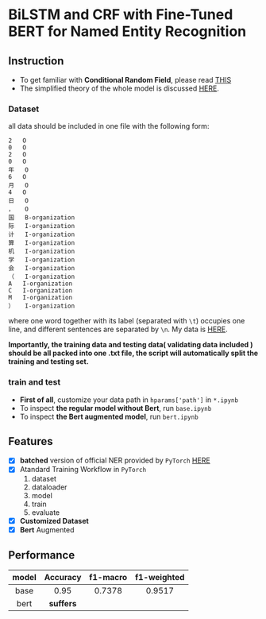 # BiLSTM and CRF with Fine-Tuned BERT for Named Entity Recognition

## Instruction
- To get familiar with **Conditional Random Field**, please read [THIS](docs/CRF.pdf)
- The simplified theory of the whole model is discussed [HERE](docs/Explained.pdf).

### Dataset
all data should be included in one file with the following form:
```
2	O
0	O
2	O
0	O
年	O
6	O
月	O
4	O
日	O
，	O
国	B-organization
际	I-organization
计	I-organization
算	I-organization
机	I-organization
学	I-organization
会	I-organization
（	I-organization
A	I-organization
C	I-organization
M	I-organization
）	I-organization
```
where one word together with its label (separated with `\t`) occupies one line, and different sentences are separated by `\n`. My data is [HERE](data/data.txt).

**Importantly, the training data and testing data( validating data included ) should be all packed into one .txt file, the script will automatically split the training and testing set.**

### train and test
- **First of all**, customize your data path in `hparams['path']` in `*.ipynb`
- To inspect **the regular model without Bert**, run `base.ipynb`
- To inspect **the Bert augmented model**, run `bert.ipynb`

## Features
- [x] **batched** version of official NER provided by `PyTorch` [HERE](https://pytorch.org/tutorials/beginner/nlp/advanced_tutorial.html)
- [x] Atandard Training Workflow in `PyTorch`
  1. dataset
  2. dataloader
  3. model
  4. train
  5. evaluate
- [x] **Customized Dataset**
- [x] **Bert** Augmented

## Performance
|model|Accuracy|f1-macro|f1-weighted|
|:-:|:-:|:-:|:-:|
|base|0.95|0.7378|0.9517|
|bert|**suffers**|